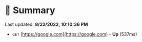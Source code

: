 # 📖 Summary
Last updated: **8/22/2022, 10:10:36 PM**

- `GET` [https://google.com](https://google.com) - **Up** (537ms)
